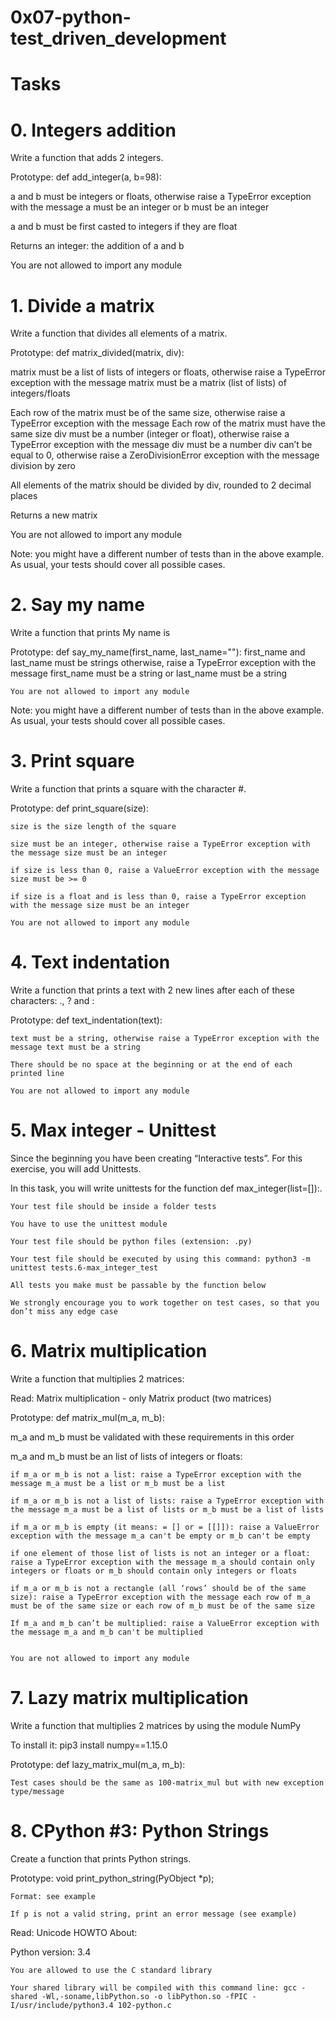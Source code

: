 # 0x07-python-test_driven_development
# Tasks
# 0. Integers addition

Write a function that adds 2 integers.

Prototype: def add_integer(a, b=98):

a and b must be integers or floats, otherwise raise a TypeError exception with the message a must be an integer or b must be an integer

a and b must be first casted to integers if they are float

Returns an integer: the addition of a and b

You are not allowed to import any module


    
# 1. Divide a matrix

Write a function that divides all elements of a matrix.

Prototype: def matrix_divided(matrix, div):

matrix must be a list of lists of integers or floats, otherwise raise a TypeError exception with the message matrix must be a matrix (list of lists) of integers/floats

Each row of the matrix must be of the same size, otherwise raise a TypeError exception with the message Each row of the matrix must have the same size
div must be a number (integer or float), otherwise raise a TypeError exception with the message div must be a number
div can’t be equal to 0, otherwise raise a ZeroDivisionError exception with the message division by zero

All elements of the matrix should be divided by div, rounded to 2 decimal places

Returns a new matrix

You are not allowed to import any module

Note: you might have a different number of tests than in the above example. As usual, your tests should cover all possible cases.


    
# 2. Say my name

Write a function that prints My name is <first name> <last name>

Prototype: def say_my_name(first_name, last_name=""):
first_name and last_name must be strings otherwise, raise a TypeError exception with the message first_name must be a string or last_name must be a string

    You are not allowed to import any module

Note: you might have a different number of tests than in the above example. As usual, your tests should cover all possible cases.


    
# 3. Print square

Write a function that prints a square with the character #.

Prototype: def print_square(size):

    size is the size length of the square

    size must be an integer, otherwise raise a TypeError exception with the message size must be an integer

    if size is less than 0, raise a ValueError exception with the message size must be >= 0

    if size is a float and is less than 0, raise a TypeError exception with the message size must be an integer

    You are not allowed to import any module

# 4. Text indentation

Write a function that prints a text with 2 new lines after each of these characters: ., ? and :

Prototype: def text_indentation(text):

    text must be a string, otherwise raise a TypeError exception with the message text must be a string

    There should be no space at the beginning or at the end of each printed line

    You are not allowed to import any module

    
# 5. Max integer - Unittest

Since the beginning you have been creating “Interactive tests”. For this exercise, you will add Unittests.

In this task, you will write unittests for the function def max_integer(list=[]):.


    Your test file should be inside a folder tests

    You have to use the unittest module

    Your test file should be python files (extension: .py)

    Your test file should be executed by using this command: python3 -m unittest tests.6-max_integer_test

    All tests you make must be passable by the function below

    We strongly encourage you to work together on test cases, so that you don’t miss any edge case


    
# 6. Matrix multiplication

Write a function that multiplies 2 matrices:

Read: Matrix multiplication - only Matrix product (two matrices)

Prototype: def matrix_mul(m_a, m_b):

m_a and m_b must be validated with these requirements in this order

m_a and m_b must be an list of lists of integers or floats:


    if m_a or m_b is not a list: raise a TypeError exception with the message m_a must be a list or m_b must be a list

    if m_a or m_b is not a list of lists: raise a TypeError exception with the message m_a must be a list of lists or m_b must be a list of lists

    if m_a or m_b is empty (it means: = [] or = [[]]): raise a ValueError exception with the message m_a can't be empty or m_b can't be empty

    if one element of those list of lists is not an integer or a float: raise a TypeError exception with the message m_a should contain only integers or floats or m_b should contain only integers or floats

    if m_a or m_b is not a rectangle (all ‘rows’ should be of the same size): raise a TypeError exception with the message each row of m_a must be of the same size or each row of m_b must be of the same size

    If m_a and m_b can’t be multiplied: raise a ValueError exception with the message m_a and m_b can't be multiplied


    You are not allowed to import any module


    
# 7. Lazy matrix multiplication

Write a function that multiplies 2 matrices by using the module NumPy

To install it: pip3 install numpy==1.15.0

Prototype: def lazy_matrix_mul(m_a, m_b):

    Test cases should be the same as 100-matrix_mul but with new exception type/message



    
# 8. CPython #3: Python Strings



Create a function that prints Python strings.

Prototype: void print_python_string(PyObject *p);

    Format: see example

    If p is not a valid string, print an error message (see example)
Read: Unicode HOWTO
About:

Python version: 3.4

    You are allowed to use the C standard library

    Your shared library will be compiled with this command line: gcc -shared -Wl,-soname,libPython.so -o libPython.so -fPIC -I/usr/include/python3.4 102-python.c

 

